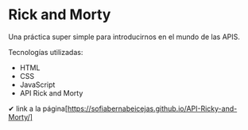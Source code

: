 # Rick and Morty

Una práctica super simple para introducirnos en el mundo de las APIS.

Tecnologías utilizadas:

- HTML
- CSS
- JavaScript
- API Rick and Morty

✔ link a la página[https://sofiabernabeicejas.github.io/API-Ricky-and-Morty/]
